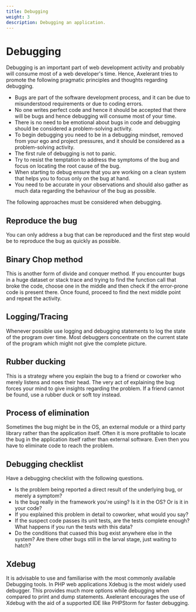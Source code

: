 ```yaml
---
title: Debugging 
weight: 3
description: Debugging an application. 
---
```


# Debugging

Debugging is an important part of web development activity and probably will consume most of a web developer's time. Hence, Axelerant tries to promote the following pragmatic principles and thoughts regarding debugging.

* Bugs are part of the software development process, and it can be due to misunderstood requirements or due to coding errors.
* No one writes perfect code and hence it should be accepted that there will be bugs and hence debugging will consume
most of your time.
* There is no need to be emotional about bugs in code and debugging should be considered a problem-solving activity.
* To begin debugging you need to be in a debugging mindset, removed from your ego and project pressures, and it should
be considered as a problem-solving activity.
* The first rule of debugging is not to panic.
* Try to resist the temptation to address the symptoms of the bug and focus on locating the root cause of the bug.
* When starting to debug ensure that you are working on a clean system that helps you to focus only on the bug at hand.
* You need to be accurate in your observations and should also gather as much data regarding the behaviour of the bug as possible.

The following approaches must be considered when debugging.

## Reproduce the bug

You can only address a bug that can be reproduced and the first step would be to reproduce the bug as quickly as possible.

## Binary Chop method

This is another form of divide and conquer method. If you encounter bugs in a huge dataset or stack trace and trying to find the function call that broke the code, choose one in the middle and then check if the error-prone code is present
there. Once found, proceed to find the next middle point and repeat the activity.

## Logging/Tracing

Whenever possible use logging and debugging statements to log the state of the program over time. Most debuggers concentrate
on the current state of the program which might not give the complete picture.

## Rubber ducking

This is a strategy where you explain the bug to a friend or coworker who merely listens and noes their head. The very act of explaining the bug forces your mind
to give insights regarding the problem. If a friend cannot be found, use a rubber duck or soft toy instead.

## Process of elimination

Sometimes the bug might be in the OS, an external module or a third party library rather than the application itself. Often
it is more profitable to locate the bug in the application itself rather than external software. Even then you have to eliminate code to reach the problem.

## Debugging checklist

Have a debugging checklist with the following questions.

* Is the problem being reported a direct result of the underlying bug, or merely a symptom?
* Is the bug really in the framework you're using? Is it in the OS? Or is it in your code?
* If you explained this problem in detail to coworker, what would you say?
* If the suspect code passes its unit tests, are the tests complete enough? What happens if you run the tests with this data?
* Do the conditions that cuased this bug exist anywhere else in the system? Are there other bugs still in the larval stage, just waiting to hatch?

## Xdebug

It is advisable to use and familiarise with the most commonly available Debugging tools. In PHP web applications Xdebug is the most widely used debugger. This provides much more options while debugging when compared to print and dump statements. Axelerant encourages the use of Xdebug with the aid of a supported IDE
like PHPStorm for faster debugging.
